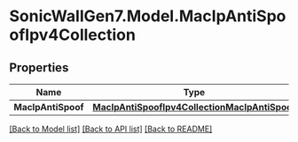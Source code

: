 # SonicWallGen7.Model.MacIpAntiSpoofIpv4Collection

## Properties

Name | Type | Description | Notes
------------ | ------------- | ------------- | -------------
**MacIpAntiSpoof** | [**MacIpAntiSpoofIpv4CollectionMacIpAntiSpoof**](MacIpAntiSpoofIpv4CollectionMacIpAntiSpoof.md) |  | [optional] 

[[Back to Model list]](../README.md#documentation-for-models) [[Back to API list]](../README.md#documentation-for-api-endpoints) [[Back to README]](../README.md)

